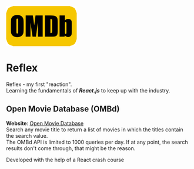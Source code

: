 <img src="public/logo192.png">

# Reflex
Reflex - my first "reaction".  
Learning the fundamentals of ***React.js*** to keep up with the industry.  

## Open Movie Database (OMBd)
**Website**: [Open Movie Database](https://votommy.github.io/Reflex/)  
Search any movie title to return a list of movies in which the titles contain the search value.  
The OMBd API is limited to 1000 queries per day. If at any point, the search results don't come through, that might be the reason.

Developed with the help of a React crash course
